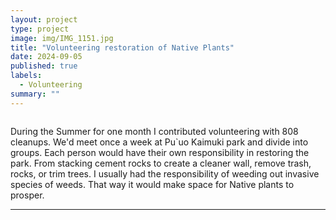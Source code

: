```yaml
---
layout: project
type: project
image: img/IMG_1151.jpg
title: "Volunteering restoration of Native Plants"
date: 2024-09-05
published: true
labels:
  - Volunteering
summary: ""
---
```


<img class="img/IMG_1152.jpg">

During the Summer for one month I contributed volunteering with 808 cleanups. 
We'd meet once a week at Pu`uo Kaimuki park and divide into groups. Each person would have their own responsibility in restoring the park. From stacking cement rocks to create a cleaner wall, remove trash, rocks, or trim trees. I usually had the responsibility of weeding out invasive species of weeds. That way it would make space for Native plants to prosper. 
<hr>

<pre>


